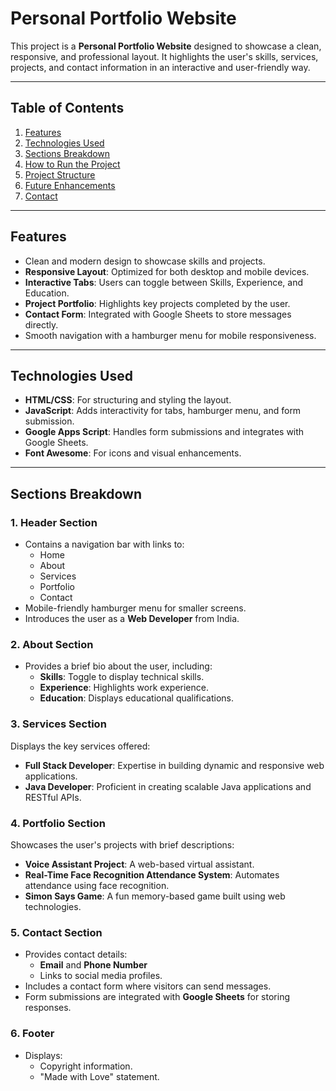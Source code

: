 # Personal Portfolio Website

This project is a **Personal Portfolio Website** designed to showcase a clean, responsive, and professional layout. It highlights the user's skills, services, projects, and contact information in an interactive and user-friendly way.

---

## **Table of Contents**
1. [Features](#features)
2. [Technologies Used](#technologies-used)
3. [Sections Breakdown](#sections-breakdown)
4. [How to Run the Project](#how-to-run-the-project)
5. [Project Structure](#project-structure)
6. [Future Enhancements](#future-enhancements)
7. [Contact](#contact)

---

## **Features**
- Clean and modern design to showcase skills and projects.
- **Responsive Layout**: Optimized for both desktop and mobile devices.
- **Interactive Tabs**: Users can toggle between Skills, Experience, and Education.
- **Project Portfolio**: Highlights key projects completed by the user.
- **Contact Form**: Integrated with Google Sheets to store messages directly.
- Smooth navigation with a hamburger menu for mobile responsiveness.

---

## **Technologies Used**
- **HTML/CSS**: For structuring and styling the layout.
- **JavaScript**: Adds interactivity for tabs, hamburger menu, and form submission.
- **Google Apps Script**: Handles form submissions and integrates with Google Sheets.
- **Font Awesome**: For icons and visual enhancements.

---

## **Sections Breakdown**

### 1. **Header Section**
- Contains a navigation bar with links to:
  - Home
  - About
  - Services
  - Portfolio
  - Contact
- Mobile-friendly hamburger menu for smaller screens.
- Introduces the user as a **Web Developer** from India.

### 2. **About Section**
- Provides a brief bio about the user, including:
  - **Skills**: Toggle to display technical skills.
  - **Experience**: Highlights work experience.
  - **Education**: Displays educational qualifications.

### 3. **Services Section**
Displays the key services offered:
- **Full Stack Developer**: Expertise in building dynamic and responsive web applications.
- **Java Developer**: Proficient in creating scalable Java applications and RESTful APIs.

### 4. **Portfolio Section**
Showcases the user's projects with brief descriptions:
- **Voice Assistant Project**: A web-based virtual assistant.
- **Real-Time Face Recognition Attendance System**: Automates attendance using face recognition.
- **Simon Says Game**: A fun memory-based game built using web technologies.

### 5. **Contact Section**
- Provides contact details:
  - **Email** and **Phone Number**
  - Links to social media profiles.
- Includes a contact form where visitors can send messages.
- Form submissions are integrated with **Google Sheets** for storing responses.

### 6. **Footer**
- Displays:
  - Copyright information.
  - "Made with Love" statement.
